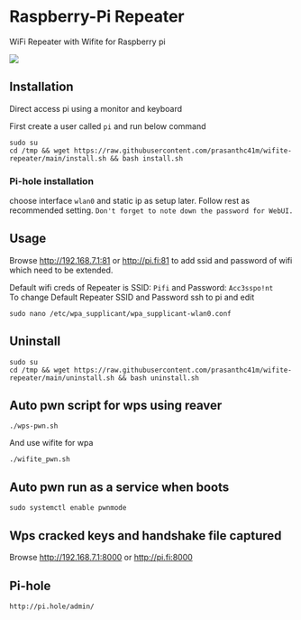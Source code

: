 # Raspberry-Pi Repeater 
WiFi Repeater with Wifite for Raspberry pi 

<img src="https://raw.githubusercontent.com/prasanthc41m/wifite-repeater/main/pifi.png">

## Installation
Direct access pi using a monitor and keyboard 

First create a user called ```pi``` and run below command

```
sudo su
cd /tmp && wget https://raw.githubusercontent.com/prasanthc41m/wifite-repeater/main/install.sh && bash install.sh
```
### Pi-hole installation
choose interface ```wlan0``` and static ip as setup later. Follow rest as recommended setting. ```Don't forget to note down the password for WebUI.```

## Usage
Browse http://192.168.7.1:81 or http://pi.fi:81 to add ssid and password of wifi which need to be extended.

Default wifi creds of Repeater is SSID: ```Pifi``` and Password: ```Acc3sspo!nt```
<br>To change Default Repeater SSID and Password ssh to pi and edit
```
sudo nano /etc/wpa_supplicant/wpa_supplicant-wlan0.conf
```

## Uninstall
```
sudo su
cd /tmp && wget https://raw.githubusercontent.com/prasanthc41m/wifite-repeater/main/uninstall.sh && bash uninstall.sh
```

## Auto pwn script for wps using reaver
```
./wps-pwn.sh
```
And use wifite for wpa
```
./wifite_pwn.sh
```

## Auto pwn run as a service when boots
```
sudo systemctl enable pwnmode
```

## Wps cracked keys and handshake file captured 

Browse http://192.168.7.1:8000 or http://pi.fi:8000

## Pi-hole
```
http://pi.hole/admin/
```
